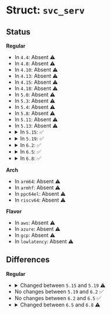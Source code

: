 # Struct: <code>svc_serv</code>

## Status
<b>Regular</b>
<ul>
<li>
In <code>4.4</code>: Absent ⚠️
</li>
<li>
In <code>4.8</code>: Absent ⚠️
</li>
<li>
In <code>4.10</code>: Absent ⚠️
</li>
<li>
In <code>4.13</code>: Absent ⚠️
</li>
<li>
In <code>4.15</code>: Absent ⚠️
</li>
<li>
In <code>4.18</code>: Absent ⚠️
</li>
<li>
In <code>5.0</code>: Absent ⚠️
</li>
<li>
In <code>5.3</code>: Absent ⚠️
</li>
<li>
In <code>5.4</code>: Absent ⚠️
</li>
<li>
In <code>5.8</code>: Absent ⚠️
</li>
<li>
In <code>5.11</code>: Absent ⚠️
</li>
<li>
In <code>5.13</code>: Absent ⚠️
</li>
<li>
<details>
<summary>In <code>5.15</code>: ✅</summary>

```c
struct svc_serv {
    struct svc_program *sv_program;
    struct svc_stat *sv_stats;
    spinlock_t sv_lock;
    unsigned int sv_nrthreads;
    unsigned int sv_maxconn;
    unsigned int sv_max_payload;
    unsigned int sv_max_mesg;
    unsigned int sv_xdrsize;
    struct list_head sv_permsocks;
    struct list_head sv_tempsocks;
    int sv_tmpcnt;
    struct timer_list sv_temptimer;
    char *sv_name;
    unsigned int sv_nrpools;
    struct svc_pool *sv_pools;
    const struct svc_serv_ops *sv_ops;
    struct list_head sv_cb_list;
    spinlock_t sv_cb_lock;
    wait_queue_head_t sv_cb_waitq;
    bool sv_bc_enabled;
};
```
</details>
</li>
<li>
<details>
<summary>In <code>5.19</code>: ✅</summary>

```c
struct svc_serv {
    struct svc_program *sv_program;
    struct svc_stat *sv_stats;
    spinlock_t sv_lock;
    struct kref sv_refcnt;
    unsigned int sv_nrthreads;
    unsigned int sv_maxconn;
    unsigned int sv_max_payload;
    unsigned int sv_max_mesg;
    unsigned int sv_xdrsize;
    struct list_head sv_permsocks;
    struct list_head sv_tempsocks;
    int sv_tmpcnt;
    struct timer_list sv_temptimer;
    char *sv_name;
    unsigned int sv_nrpools;
    struct svc_pool *sv_pools;
    int (*sv_threadfn)(void *);
    struct list_head sv_cb_list;
    spinlock_t sv_cb_lock;
    wait_queue_head_t sv_cb_waitq;
    bool sv_bc_enabled;
};
```
</details>
</li>
<li>
<details>
<summary>In <code>6.2</code>: ✅</summary>

```c
struct svc_serv {
    struct svc_program *sv_program;
    struct svc_stat *sv_stats;
    spinlock_t sv_lock;
    struct kref sv_refcnt;
    unsigned int sv_nrthreads;
    unsigned int sv_maxconn;
    unsigned int sv_max_payload;
    unsigned int sv_max_mesg;
    unsigned int sv_xdrsize;
    struct list_head sv_permsocks;
    struct list_head sv_tempsocks;
    int sv_tmpcnt;
    struct timer_list sv_temptimer;
    char *sv_name;
    unsigned int sv_nrpools;
    struct svc_pool *sv_pools;
    int (*sv_threadfn)(void *);
    struct list_head sv_cb_list;
    spinlock_t sv_cb_lock;
    wait_queue_head_t sv_cb_waitq;
    bool sv_bc_enabled;
};
```
</details>
</li>
<li>
<details>
<summary>In <code>6.5</code>: ✅</summary>

```c
struct svc_serv {
    struct svc_program *sv_program;
    struct svc_stat *sv_stats;
    spinlock_t sv_lock;
    struct kref sv_refcnt;
    unsigned int sv_nrthreads;
    unsigned int sv_maxconn;
    unsigned int sv_max_payload;
    unsigned int sv_max_mesg;
    unsigned int sv_xdrsize;
    struct list_head sv_permsocks;
    struct list_head sv_tempsocks;
    int sv_tmpcnt;
    struct timer_list sv_temptimer;
    char *sv_name;
    unsigned int sv_nrpools;
    struct svc_pool *sv_pools;
    int (*sv_threadfn)(void *);
    struct list_head sv_cb_list;
    spinlock_t sv_cb_lock;
    wait_queue_head_t sv_cb_waitq;
    bool sv_bc_enabled;
};
```
</details>
</li>
<li>
<details>
<summary>In <code>6.8</code>: ✅</summary>

```c
struct svc_serv {
    struct svc_program *sv_program;
    struct svc_stat *sv_stats;
    spinlock_t sv_lock;
    unsigned int sv_nrthreads;
    unsigned int sv_maxconn;
    unsigned int sv_max_payload;
    unsigned int sv_max_mesg;
    unsigned int sv_xdrsize;
    struct list_head sv_permsocks;
    struct list_head sv_tempsocks;
    int sv_tmpcnt;
    struct timer_list sv_temptimer;
    char *sv_name;
    unsigned int sv_nrpools;
    struct svc_pool *sv_pools;
    int (*sv_threadfn)(void *);
    struct lwq sv_cb_list;
    bool sv_bc_enabled;
};
```
</details>
</li>
</ul>
<b>Arch</b>
<ul>
<li>
In <code>arm64</code>: Absent ⚠️
</li>
<li>
In <code>armhf</code>: Absent ⚠️
</li>
<li>
In <code>ppc64el</code>: Absent ⚠️
</li>
<li>
In <code>riscv64</code>: Absent ⚠️
</li>
</ul>
<b>Flavor</b>
<ul>
<li>
In <code>aws</code>: Absent ⚠️
</li>
<li>
In <code>azure</code>: Absent ⚠️
</li>
<li>
In <code>gcp</code>: Absent ⚠️
</li>
<li>
In <code>lowlatency</code>: Absent ⚠️
</li>
</ul>

## Differences
<b>Regular</b>
<ul>
<li>
<details>
<summary>Changed between <code>5.15</code> and <code>5.19</code> ⚠️</summary>
<ul>
<li>
<b>Field added. </b>
<code>struct kref sv_refcnt</code>
</li>
<li>
<b>Field added. </b>
<code>int (*sv_threadfn)(void *)</code>
</li>
<li>
<b>Field removed. </b>
<code>const struct svc_serv_ops *sv_ops</code>
</li>
</ul>
</details>
</li>
<li>
No changes between <code>5.19</code> and <code>6.2</code> ✅
</li>
<li>
No changes between <code>6.2</code> and <code>6.5</code> ✅
</li>
<li>
<details>
<summary>Changed between <code>6.5</code> and <code>6.8</code> ⚠️</summary>
<ul>
<li>
<b>Field removed. </b>
<code>struct kref sv_refcnt</code>
</li>
<li>
<b>Field removed. </b>
<code>spinlock_t sv_cb_lock</code>
</li>
<li>
<b>Field removed. </b>
<code>wait_queue_head_t sv_cb_waitq</code>
</li>
<li>
<b>Field type changed. </b>
<code>struct list_head sv_cb_list</code> ➡️ <code>struct lwq sv_cb_list</code>
</li>
</ul>
</details>
</li>
</ul>
